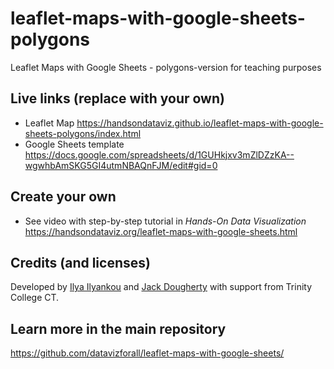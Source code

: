 # leaflet-maps-with-google-sheets-polygons
Leaflet Maps with Google Sheets - polygons-version for teaching purposes

## Live links (replace with your own)
- Leaflet Map https://handsondataviz.github.io/leaflet-maps-with-google-sheets-polygons/index.html
- Google Sheets template https://docs.google.com/spreadsheets/d/1GUHkjxv3mZlDZzKA--wgwhbAmSKG5GI4utmNBAQnFJM/edit#gid=0

## Create your own
- See video with step-by-step tutorial in *Hands-On Data Visualization* https://handsondataviz.org/leaflet-maps-with-google-sheets.html

## Credits (and licenses)
Developed by [Ilya Ilyankou](https://github.com/ilyankou) and [Jack Dougherty](https://github.com/jackdougherty) with support from Trinity College CT.

## Learn more in the main repository
https://github.com/datavizforall/leaflet-maps-with-google-sheets/
